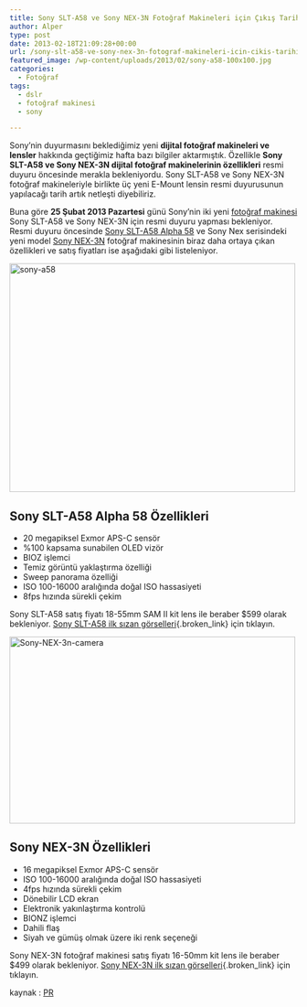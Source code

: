 ```yaml
---
title: Sony SLT-A58 ve Sony NEX-3N Fotoğraf Makineleri için Çıkış Tarihi ve Özellikleri Şekilleniyor
author: Alper
type: post
date: 2013-02-18T21:09:28+00:00
url: /sony-slt-a58-ve-sony-nex-3n-fotograf-makineleri-icin-cikis-tarihi-ve-ozellikleri-sekilleniyor/
featured_image: /wp-content/uploads/2013/02/sony-a58-100x100.jpg
categories:
  - Fotoğraf
tags:
  - dslr
  - fotoğraf makinesi
  - sony

---
```

Sony’nin duyurmasını beklediğimiz yeni **dijital fotoğraf makineleri ve lensler** hakkında geçtiğimiz hafta bazı bilgiler aktarmıştık. Özellikle **Sony SLT-A58 ve Sony NEX-3N dijital fotoğraf makinelerinin özellikleri** resmi duyuru öncesinde merakla bekleniyordu. Sony SLT-A58 ve Sony NEX-3N fotoğraf makineleriyle birlikte üç yeni E-Mount lensin resmi duyurusunun yapılacağı tarih artık netleşti diyebiliriz.

Buna göre **25 Şubat 2013 Pazartesi** günü Sony&#8217;nin iki yeni [fotoğraf makinesi][1] Sony SLT-A58 ve Sony NEX-3N için resmi duyuru yapması bekleniyor. Resmi duyuru öncesinde [Sony SLT-A58 Alpha 58][2] ve Sony Nex serisindeki yeni model [Sony NEX-3N][3] fotoğraf makinesinin biraz daha ortaya çıkan özellikleri ve satış fiyatları ise aşağıdaki gibi listeleniyor.

<img class="aligncenter size-full wp-image-12074" alt="sony-a58" src="https://www.murekkep.org/wp-content/uploads/2013/02/sony-a58.jpg" width="500" height="400" srcset="https://www.murekkep.org/wp-content/uploads/2013/02/sony-a58.jpg 500w, https://www.murekkep.org/wp-content/uploads/2013/02/sony-a58-400x320.jpg 400w, https://www.murekkep.org/wp-content/uploads/2013/02/sony-a58-50x40.jpg 50w, https://www.murekkep.org/wp-content/uploads/2013/02/sony-a58-125x100.jpg 125w, https://www.murekkep.org/wp-content/uploads/2013/02/sony-a58-250x200.jpg 250w, https://www.murekkep.org/wp-content/uploads/2013/02/sony-a58-381x305.jpg 381w" sizes="(max-width: 500px) 100vw, 500px" /> 

## Sony SLT-A58 Alpha 58 Özellikleri

  * 20 megapiksel Exmor APS-C sensör
  * %100 kapsama sunabilen OLED vizör
  * BIOZ işlemci
  * Temiz görüntü yaklaştırma özelliği
  * Sweep panorama özelliği
  * ISO 100-16000 aralığında doğal ISO hassasiyeti
  * 8fps hızında sürekli çekim

Sony SLT-A58 satış fiyatı 18-55mm SAM II kit lens ile beraber $599 olarak bekleniyor. [Sony SLT-A58 ilk sızan görselleri][4]{.broken_link} için tıklayın.

<img class="aligncenter size-full wp-image-12075" alt="Sony-NEX-3n-camera" src="https://www.murekkep.org/wp-content/uploads/2013/02/Sony-NEX-3n-camera.jpg" width="500" height="327" srcset="https://www.murekkep.org/wp-content/uploads/2013/02/Sony-NEX-3n-camera.jpg 500w, https://www.murekkep.org/wp-content/uploads/2013/02/Sony-NEX-3n-camera-400x261.jpg 400w, https://www.murekkep.org/wp-content/uploads/2013/02/Sony-NEX-3n-camera-50x32.jpg 50w, https://www.murekkep.org/wp-content/uploads/2013/02/Sony-NEX-3n-camera-125x81.jpg 125w, https://www.murekkep.org/wp-content/uploads/2013/02/Sony-NEX-3n-camera-300x196.jpg 300w, https://www.murekkep.org/wp-content/uploads/2013/02/Sony-NEX-3n-camera-466x305.jpg 466w" sizes="(max-width: 500px) 100vw, 500px" /> 

## Sony NEX-3N Özellikleri

  * 16 megapiksel Exmor APS-C sensör
  * ISO 100-16000 aralığında doğal ISO hassasiyeti
  * 4fps hızında sürekli çekim
  * Dönebilir LCD ekran
  * Elektronik yakınlaştırma kontrolü
  * BIONZ işlemci
  * Dahili flaş
  * Siyah ve gümüş olmak üzere iki renk seçeneği

Sony NEX-3N fotoğraf makinesi satış fiyatı 16-50mm kit lens ile beraber $499 olarak bekleniyor. [Sony NEX-3N ilk sızan görselleri][5]{.broken_link} için tıklayın.

kaynak : <a href="https://photorumors.com/2013/02/18/sony-a58-and-nex-3n-camera-specifications-and-more-details-on-the-announcement-next-week/" target="_blank">PR</a>

 [1]: https://www.murekkep.org/kamera "fotoğraf makinesi"
 [2]: https://www.murekkep.org/kamera/sony/slt-a58 "sony slt-a58 alpha 58"
 [3]: https://www.murekkep.org/kamera/sony/nex-3n "sony nex-3n fotoğraf makinesi"
 [4]: https://www.murekkep.org/sony-slt-a58-alpha-58-fotograf-makinesinin-ilk-gorselleri-sizmaya-basladi-12021 "Sony SLT-A58 Alpha 58 Fotoğraf Makinesinin İlk Görselleri Sızmaya Başladı"
 [5]: https://www.murekkep.org/sony-nex-3n-kompakt-fotograf-makinesinin-yeni-gorselleri-sizmaya-basladi-12042 "Sony NEX-3N Kompakt Fotoğraf Makinesinin Yeni Görselleri Sızmaya Başladı"